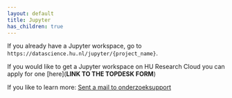 ```yaml
---
layout: default
title: Jupyter
has_children: true
---
```


If you already have a Jupyter workspace, go to `https://datascience.hu.nl/jupyter/{project_name}`.

If you would like to get a Jupyter workspace on HU Research Cloud you can apply for one [here](**LINK TO THE TOPDESK FORM**)

If you like to learn more: [Sent a mail to onderzoeksupport](onderzoeksupport@hu.nl)